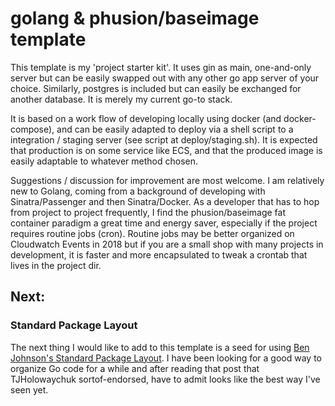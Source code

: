 # golang & phusion/baseimage template

This template is my 'project starter kit'. It uses gin as main, one-and-only server but can be easily swapped out with any other go app server of your choice. Similarly, postgres is included but can easily be exchanged for another database. It is merely my current go-to stack.

It is based on a work flow of developing locally using docker (and docker-compose), and can be easily adapted to deploy via a shell script to a integration / staging server (see script at deploy/staging.sh). It is expected that production is on some service like ECS, and that the produced image is easily adaptable to whatever method chosen.

Suggestions / discussion for improvement are most welcome. I am relatively new to Golang, coming from a background of developing with Sinatra/Passenger and then Sinatra/Docker. As a developer that has to hop from project to project frequently, I find the phusion/baseimage fat container paradigm a great time and energy saver, especially if the project requires routine jobs (cron). Routine jobs may be better organized on Cloudwatch Events in 2018 but if you are a small shop with many projects in development, it is faster and more encapsulated to tweak a crontab that lives in the project dir.

## Next:
### Standard Package Layout
The next thing I would like to add to this template is a seed for using [Ben Johnson's Standard Package Layout](https://medium.com/@benbjohnson/standard-package-layout-7cdbc8391fc1).  I have been looking for a good way to organize Go code for a while and after reading that post that TJHolowaychuk sortof-endorsed, have to admit looks like the best way I've seen yet.
